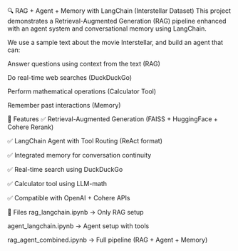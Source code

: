 🔍 RAG + Agent + Memory with LangChain (Interstellar Dataset)
This project demonstrates a Retrieval-Augmented Generation (RAG) pipeline enhanced with an agent system and conversational memory using LangChain.

We use a sample text about the movie Interstellar, and build an agent that can:

Answer questions using context from the text (RAG)

Do real-time web searches (DuckDuckGo)

Perform mathematical operations (Calculator Tool)

Remember past interactions (Memory)

📌 Features
✅ Retrieval-Augmented Generation (FAISS + HuggingFace + Cohere Rerank)

✅ LangChain Agent with Tool Routing (ReAct format)

✅ Integrated memory for conversation continuity

✅ Real-time search using DuckDuckGo

✅ Calculator tool using LLM-math

✅ Compatible with OpenAI + Cohere APIs

📁 Files
rag_langchain.ipynb → Only RAG setup

agent_langchain.ipynb → Agent setup with tools

rag_agent_combined.ipynb → Full pipeline (RAG + Agent + Memory)
